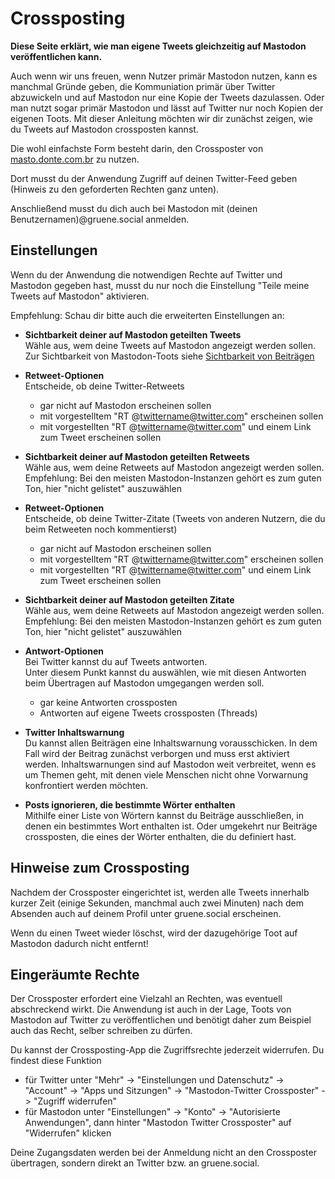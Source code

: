 # Crossposting

**Diese Seite erklärt, wie man eigene Tweets gleichzeitig auf Mastodon veröffentlichen kann.**

Auch wenn wir uns freuen, wenn Nutzer primär Mastodon nutzen, kann es manchmal Gründe geben, die Kommuniation primär über Twitter abzuwickeln und auf Mastodon nur eine Kopie der Tweets dazulassen. Oder man nutzt sogar primär Mastodon und lässt auf Twitter nur noch Kopien der eigenen Toots. Mit dieser Anleitung möchten wir dir zunächst zeigen, wie du Tweets auf Mastodon crossposten kannst.

Die wohl einfachste Form besteht darin, den Crossposter von [masto.donte.com.br](https://crossposter.masto.donte.com.br/) zu nutzen.

Dort musst du der Anwendung Zugriff auf deinen Twitter-Feed geben (Hinweis zu den geforderten Rechten ganz unten).

Anschließend musst du dich auch bei Mastodon mit (deinen Benutzernamen)@gruene.social anmelden.

## Einstellungen

Wenn du der Anwendung die notwendigen Rechte auf Twitter und Mastodon gegeben hast, musst du nur noch die Einstellung "Teile meine Tweets auf Mastodon" aktivieren.

Empfehlung: Schau dir bitte auch die erweiterten Einstellungen an:

* **Sichtbarkeit deiner auf Mastodon geteilten Tweets**  
Wähle aus, wem deine Tweets auf Mastodon angezeigt werden sollen.
Zur Sichtbarkeit von Mastodon-Toots siehe [Sichtbarkeit von Beiträgen](toots/visibility.md)

* **Retweet-Optionen**  
Entscheide, ob deine Twitter-Retweets
    - gar nicht auf Mastodon erscheinen sollen  
    - mit vorgestelltem "RT @twittername@twitter.com" erscheinen sollen  
    - mit vorgestellten "RT @twittername@twitter.com" und einem Link zum Tweet erscheinen sollen

* **Sichtbarkeit deiner auf Mastodon geteilten Retweets**  
Wähle aus, wem deine Retweets auf Mastodon angezeigt werden sollen.  
Empfehlung: Bei den meisten Mastodon-Instanzen gehört es zum guten Ton, hier "nicht gelistet" auszuwählen

* **Retweet-Optionen**  
Entscheide, ob deine Twitter-Zitate (Tweets von anderen Nutzern, die du beim Retweeten noch kommentierst)
    - gar nicht auf Mastodon erscheinen sollen  
    - mit vorgestelltem "RT @twittername@twitter.com" erscheinen sollen  
    - mit vorgestellten "RT @twittername@twitter.com" und einem Link zum Tweet erscheinen sollen  

* **Sichtbarkeit deiner auf Mastodon geteilten Zitate**  
Wähle aus, wem deine Retweets auf Mastodon angezeigt werden sollen.  
Empfehlung: Bei den meisten Mastodon-Instanzen gehört es zum guten Ton, hier "nicht gelistet" auszuwählen

* **Antwort-Optionen**  
Bei Twitter kannst du auf Tweets antworten.  
Unter diesem Punkt kannst du auswählen, wie mit diesen Antworten beim Übertragen auf Mastodon umgegangen werden soll.
    - gar keine Antworten crossposten  
    - Antworten auf eigene Tweets crossposten (Threads)

* **Twitter Inhaltswarnung**  
Du kannst allen Beiträgen eine Inhaltswarnung vorausschicken. In dem Fall wird der Beitrag zunächst verborgen und muss erst aktiviert werden. Inhaltswarnungen sind auf Mastodon weit verbreitet, wenn es um Themen geht, mit denen viele Menschen nicht ohne Vorwarnung konfrontiert werden möchten.

* **Posts ignorieren, die bestimmte Wörter enthalten**  
Mithilfe einer Liste von Wörtern kannst du Beiträge ausschließen, in denen ein bestimmtes Wort enthalten ist. Oder umgekehrt nur Beiträge crossposten, die eines der Wörter enthalten, die du definiert hast.

## Hinweise zum Crossposting

Nachdem der Crossposter eingerichtet ist, werden alle Tweets innerhalb kurzer Zeit (einige Sekunden, manchmal auch zwei Minuten) nach dem Absenden auch auf deinem Profil unter gruene.social erscheinen.

Wenn du einen Tweet wieder löschst, wird der dazugehörige Toot auf Mastodon dadurch nicht entfernt!

## Eingeräumte Rechte

Der Crossposter erfordert eine Vielzahl an Rechten, was eventuell abschreckend wirkt. Die Anwendung ist auch in der Lage, Toots von Mastodon auf Twitter zu veröffentlichen und benötigt daher zum Beispiel auch das Recht, selber schreiben zu dürfen.

Du kannst der Crossposting-App die Zugriffsrechte jederzeit widerrufen. Du findest diese Funktion
* für Twitter unter "Mehr" -> "Einstellungen und Datenschutz" -> "Account" -> "Apps und Sitzungen" -> "Mastodon-Twitter Crossposter" -> "Zugriff widerrufen" 
* für Mastodon unter "Einstellungen" -> "Konto" -> "Autorisierte Anwendungen", dann hinter "Mastodon Twitter Crossposter" auf "Widerrufen" klicken

Deine Zugangsdaten werden bei der Anmeldung nicht an den Crossposter übertragen, sondern direkt an Twitter bzw. an gruene.social. 
